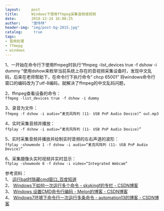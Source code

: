 ```yaml
---
layout:		post
title: 		Windows下使用ffmpeg采集音频或视频
date: 		2018-12-24 16:08:25
author:		"唐传林"
header-img: "img/post-bg-2015.jpg"
catalog:	 true
tags:
- 音频处理
- ffmepg
- windows
---
```

1、一开始在命令行下使用ffmpeg时执行“ffmpeg -list_devices true -f dshow -i dummy
”使用dshow来枚举当前系统上存在的音视频采集设备时，发现中文乱码，后来在老师帮助下，在命令行下执行命令“ chcp 65001”
将windows命令行窗口的编码改为了utf-8编码，就解决了ffmpeg的中文乱码问题，

2、ffmpeg查看设备的命令：  
`ffmpeg -list_devices true -f dshow -i dummy`

3、录音为文件：  
`ffmpeg -f dshow -i audio=“麦克风阵列 (11- USB PnP Audio Device)” out.mp3`

4、实时采集音频并播放：  
`ffplay -f dshow -i audio=“麦克风阵列 (11- USB PnP Audio Device)”`

5、实时采集音频并播放并绘制实时音频的左右声道的波形：  
`ffplay -showmode 1 -f dshow -i audio=“麦克风阵列 (11- USB PnP Audio Device)”`

6、采集摄像头实时视频并实时显示：  
`ffplay -showmode 0 -f dshow -i video=“Integrated Webcam”`

参考资料：  
1、 [ 运行bat时隐藏cmd窗口_百度知道 ](https://zhidao.baidu.com/question/269741610.html)  
2、 [ Windows下如何一次运行多个命令 - skykingf的专栏 - CSDN博客
](https://blog.csdn.net/skykingf/article/details/11992351)  
3、 [ Windows 设置CMD命令行编码 - Melon的博客 - CSDN博客
](https://blog.csdn.net/wyl530274554/article/details/74642697)  
4、 [ Windows7环境下命令行一次运行多条命令 - automation13的博客 - CSDN博客
](https://blog.csdn.net/automation13/article/details/76285401)

